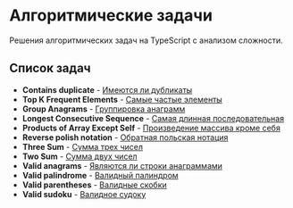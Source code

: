 # Алгоритмические задачи

Решения алгоритмических задач на TypeScript с анализом сложности.

## Список задач

- **Contains duplicate** - [Имеются ли дубликаты](./src/contains-duplicate)
- **Top K Frequent Elements** - [Cамыe частыe элементы](./src/frequent-elements)
- **Group Anagrams** - [Группировка анаграмм](./src/group-anagrams)
- **Longest Consecutive Sequence** - [Самая длинная последовательная](./src/longest-consecutive-sequence)
- **Products of Array Except Self** - [Произведение массива кроме себя](./src/products-of-array)
- **Reverse polish notation** - [Обратная польская нотация](./src/reverse-polish-notation)
- **Three Sum** - [Сумма трех чисел](./src/three-sum)
- **Two Sum** - [Сумма двух чисел](./src/two-sum)
- **Valid anagrams** - [Являются ли строки анаграммами](./src/valid-anagrams)
- **Valid palindrome** - [Валидный палиндром](./src/valid-palindrome)
- **Valid parentheses** - [Валидные скобки](./src/valid-parentheses)
- **Valid sudoku** - [Валидное судоку](./src/valid-sudoku)
